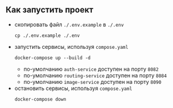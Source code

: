 ## Как запустить проект

- скопировать файл `./.env.example` в `./.env`
  ```shell
  cp ./.env.example ./.env
  ```
- запустить сервисы, используя `compose.yaml`
  ```shell
  docker-compose up --build -d
  ```
    - по-умолчанию `auth-service` доступен на порту `8082`
    - по-умолчанию `routing-service` доступен на порту `8084`
    - по-умолчанию `image-service` доступен на порту `8090`
- остановить сервисы, используя `compose.yaml`
  ```shell
  docker-compose down
  ``` 